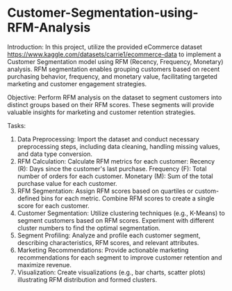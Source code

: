 # Customer-Segmentation-using-RFM-Analysis
Introduction:
In this project, utilize the provided eCommerce dataset https://www.kaggle.com/datasets/carrie1/ecommerce-data to implement a Customer Segmentation model using RFM (Recency, Frequency, Monetary) analysis. RFM segmentation enables grouping customers based on recent purchasing behavior, frequency, and monetary value, facilitating targeted marketing and customer engagement strategies.

Objective:
Perform RFM analysis on the dataset to segment customers into distinct groups based on their RFM scores. These segments will provide valuable insights for marketing and customer retention strategies.

Tasks:
1. Data Preprocessing:
Import the dataset and conduct necessary preprocessing steps, including data cleaning, handling missing values, and data type conversion.
2. RFM Calculation:
Calculate RFM metrics for each customer:
Recency (R): Days since the customer's last purchase.
Frequency (F): Total number of orders for each customer.
Monetary (M): Sum of the total purchase value for each customer.
3. RFM Segmentation:
Assign RFM scores based on quartiles or custom-defined bins for each metric.
Combine RFM scores to create a single score for each customer.
4. Customer Segmentation:
Utilize clustering techniques (e.g., K-Means) to segment customers based on RFM scores.
Experiment with different cluster numbers to find the optimal segmentation.
5. Segment Profiling:
Analyze and profile each customer segment, describing characteristics, RFM scores, and relevant attributes.
6. Marketing Recommendations:
Provide actionable marketing recommendations for each segment to improve customer retention and maximize revenue.
7. Visualization:
Create visualizations (e.g., bar charts, scatter plots) illustrating RFM distribution and formed clusters.
